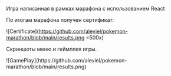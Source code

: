 Игра написанная в рамках марафона с использованием React

По итогам марафона получен сертификат:

![Certificate](https://github.com/aleviel/pokemon-marathon/blob/main/results.png =500x)

Скриншоты меню и геймплея игры. 



<div style="width:500px;float:left;margin:0 10px 10px 0" markdown="1">
    ![GamePlay](https://github.com/aleviel/pokemon-marathon/blob/main/results.png)
</div>
 
